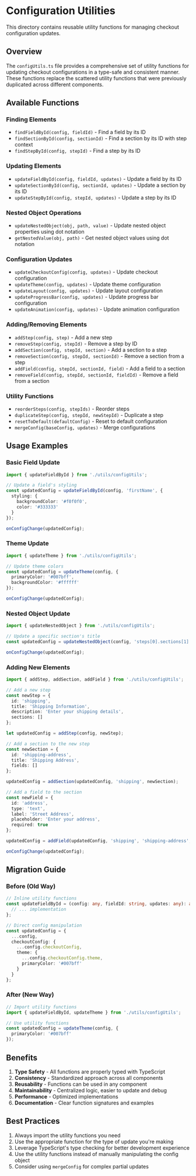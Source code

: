# Configuration Utilities

This directory contains reusable utility functions for managing checkout configuration updates.

## Overview

The `configUtils.ts` file provides a comprehensive set of utility functions for updating checkout configurations in a type-safe and consistent manner. These functions replace the scattered utility functions that were previously duplicated across different components.

## Available Functions

### Finding Elements

- `findFieldById(config, fieldId)` - Find a field by its ID
- `findSectionById(config, sectionId)` - Find a section by its ID with step context
- `findStepById(config, stepId)` - Find a step by its ID

### Updating Elements

- `updateFieldById(config, fieldId, updates)` - Update a field by its ID
- `updateSectionById(config, sectionId, updates)` - Update a section by its ID
- `updateStepById(config, stepId, updates)` - Update a step by its ID

### Nested Object Operations

- `updateNestedObject(obj, path, value)` - Update nested object properties using dot notation
- `getNestedValue(obj, path)` - Get nested object values using dot notation

### Configuration Updates

- `updateCheckoutConfig(config, updates)` - Update checkout configuration
- `updateTheme(config, updates)` - Update theme configuration
- `updateLayout(config, updates)` - Update layout configuration
- `updateProgressBar(config, updates)` - Update progress bar configuration
- `updateAnimation(config, updates)` - Update animation configuration

### Adding/Removing Elements

- `addStep(config, step)` - Add a new step
- `removeStep(config, stepId)` - Remove a step by ID
- `addSection(config, stepId, section)` - Add a section to a step
- `removeSection(config, stepId, sectionId)` - Remove a section from a step
- `addField(config, stepId, sectionId, field)` - Add a field to a section
- `removeField(config, stepId, sectionId, fieldId)` - Remove a field from a section

### Utility Functions

- `reorderSteps(config, stepIds)` - Reorder steps
- `duplicateStep(config, stepId, newStepId)` - Duplicate a step
- `resetToDefault(defaultConfig)` - Reset to default configuration
- `mergeConfig(baseConfig, updates)` - Merge configurations

## Usage Examples

### Basic Field Update

```typescript
import { updateFieldById } from './utils/configUtils';

// Update a field's styling
const updatedConfig = updateFieldById(config, 'firstName', {
  styling: {
    backgroundColor: '#f0f0f0',
    color: '#333333'
  }
});

onConfigChange(updatedConfig);
```

### Theme Update

```typescript
import { updateTheme } from './utils/configUtils';

// Update theme colors
const updatedConfig = updateTheme(config, {
  primaryColor: '#007bff',
  backgroundColor: '#ffffff'
});

onConfigChange(updatedConfig);
```

### Nested Object Update

```typescript
import { updateNestedObject } from './utils/configUtils';

// Update a specific section's title
const updatedConfig = updateNestedObject(config, 'steps[0].sections[1].title', 'New Section Title');

onConfigChange(updatedConfig);
```

### Adding New Elements

```typescript
import { addStep, addSection, addField } from './utils/configUtils';

// Add a new step
const newStep = {
  id: 'shipping',
  title: 'Shipping Information',
  description: 'Enter your shipping details',
  sections: []
};

let updatedConfig = addStep(config, newStep);

// Add a section to the new step
const newSection = {
  id: 'shipping-address',
  title: 'Shipping Address',
  fields: []
};

updatedConfig = addSection(updatedConfig, 'shipping', newSection);

// Add a field to the section
const newField = {
  id: 'address',
  type: 'text',
  label: 'Street Address',
  placeholder: 'Enter your address',
  required: true
};

updatedConfig = addField(updatedConfig, 'shipping', 'shipping-address', newField);

onConfigChange(updatedConfig);
```

## Migration Guide

### Before (Old Way)

```typescript
// Inline utility functions
const updateFieldById = (config: any, fieldId: string, updates: any): any => {
  // ... implementation
};

// Direct config manipulation
const updatedConfig = {
  ...config,
  checkoutConfig: {
    ...config.checkoutConfig,
    theme: {
      ...config.checkoutConfig.theme,
      primaryColor: '#007bff'
    }
  }
};
```

### After (New Way)

```typescript
// Import utility functions
import { updateFieldById, updateTheme } from './utils/configUtils';

// Use utility functions
const updatedConfig = updateTheme(config, {
  primaryColor: '#007bff'
});
```

## Benefits

1. **Type Safety** - All functions are properly typed with TypeScript
2. **Consistency** - Standardized approach across all components
3. **Reusability** - Functions can be used in any component
4. **Maintainability** - Centralized logic, easier to update and debug
5. **Performance** - Optimized implementations
6. **Documentation** - Clear function signatures and examples

## Best Practices

1. Always import the utility functions you need
2. Use the appropriate function for the type of update you're making
3. Leverage TypeScript's type checking for better development experience
4. Use the utility functions instead of manually manipulating the config object
5. Consider using `mergeConfig` for complex partial updates 